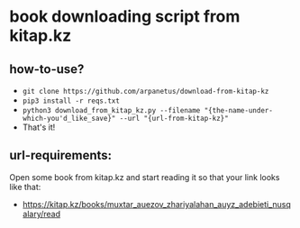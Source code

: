 
 # book downloading script from kitap.kz
 
 ## how-to-use?
  - `git clone https://github.com/arpanetus/download-from-kitap-kz`
  - `pip3 install -r reqs.txt`
  - `python3 download_from_kitap_kz.py --filename "{the-name-under-which-you'd_like_save}" --url "{url-from-kitap-kz}"`
  - That's it!

 ## url-requirements:
  Open some book from kitap.kz and start reading it so that your link looks like that:
   - https://kitap.kz/books/muxtar_auezov_zhariyalahan_auyz_adebieti_nusqalary/read

